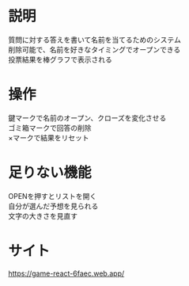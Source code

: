 # 説明

質問に対する答えを書いて名前を当てるためのシステム<br>
削除可能で、名前を好きなタイミングでオープンできる<br>
投票結果を棒グラフで表示される

# 操作

鍵マークで名前のオープン、クローズを変化させる<br>
ゴミ箱マークで回答の削除<br>
×マークで結果をリセット

# 足りない機能

OPENを押すとリストを開く<br>
自分が選んだ予想を見られる<br>
文字の大きさを見直す

# サイト

https://game-react-6faec.web.app/
